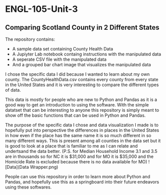 # ENGL-105-Unit-3
## Comparing Scotland County in 2 Different States

The repository contains: 
- A sample data set containing County Health Data
- A Jupiyter Lab notebook containg instructions with the manipulated data
- A seperate CSV file with the manipulated data
- And  a grouped bar chart image that visualizes the manipulated data

I chose the specific data I did because I wanted to learn about my own county. The CountyHealthData.csv contains every county from every state in the United States and it is very interesting to compare the different types of data.

This data is mostly for people who are new to Python and Pandas as it is a good way to get an introduction to using the software. With the simple datatset that can be interesting to anyone this repository is simply meant to show off the basic functions that can be used in Python and Pandas.

The purpose of the specific data I chose and data visualization I made is to hopefully put into perspective the differences in places in the United States in how even if the place has the same name it is so much different in so many different ways. This is present among all counties in the data set but it is good to look at a place that is familiar to me as I can relate and undertsand the data better. (P.S. for Median Household Income 3.1 and 3.5 are in thousands so for NC it is $31,000 and for MO it is $35,000 and the Homicide Rate is excluded because there is no data available for MO) ![Data](Data Wrapper.png)

People can use this repository in order to learn more about Python and Pandas, and hopefully use this as a springboard into their future endeavors using these softwares.
